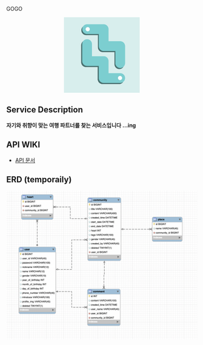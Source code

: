GOGO 
<div align="center">
<img src="./gogo.profile.png" alt="logo" width="200">
</div>


 ## Service Description 
 **자기와 취향이 맞는 여행 파트너를 찾는 서비스입니다 ...ing**

 ## API WIKI 
- [API 문서](https://github.com/Yboyu0u/GOGO_API/wiki)

## ERD (temporaily)
![임시 ERD](./temporailyERD.png)
